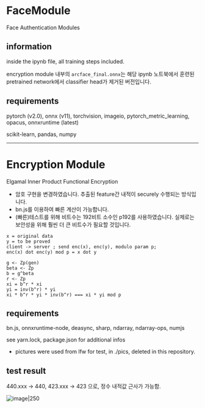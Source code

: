 # FaceModule
Face Authentication Modules


## information
inside the ipynb file, all training steps included.

encryption module 내부의 `arcface_final.onnx`는 해당 ipynb 노트북에서 훈련된 pretrained network에서 classifier head가 제거된 버전입니다.

## requirements
pytorch (v2.0), onnx (v11), torchvision, imageio, pytorch_metric_learning, opacus, onnxruntime (latest)

scikit-learn, pandas, numpy


---

# Encryption Module
Elgamal Inner Product Functional Encryption

- 암호 구현을 변경하였습니다. 추출된 feature간 내적이 securely 수행되는 방식입니다.
- bn.js를 이용하여 빠른 계산이 가능합니다.
- (빠른)테스트를 위해 비트수는 192비트 소수인 p192를 사용하였습니다. 실제로는 보안성을 위해 훨씬 더 큰 비트수가 필요할 것입니다.

```
x = original data
y = to be proved
client -> server ; send enc(x), enc(y), modulo param p;
enc(x) dot enc(y) mod p = x dot y

g <- Zp(gen)
beta <- Zp
b = g^beta
r <- Zp
xi = b^r * xi
yi = inv(b^r) * yi
xi * b^r * yi * inv(b^r) === xi * yi mod p
```

## requirements
bn.js, onnxruntime-node, deasync, sharp, ndarray, ndarray-ops, numjs

see yarn.lock, package.json for additional infos

- pictures were used from lfw for test, in ./pics, deleted in this repository.

## test result
440.xxx -> 440, 423.xxx -> 423 으로, 정수 내적값 근사가 가능함.

![image|250](https://github.com/CSP-JYP/FaceModule/assets/42195282/389a6ecd-bd75-4f79-9ad6-db4fd9877c20)
